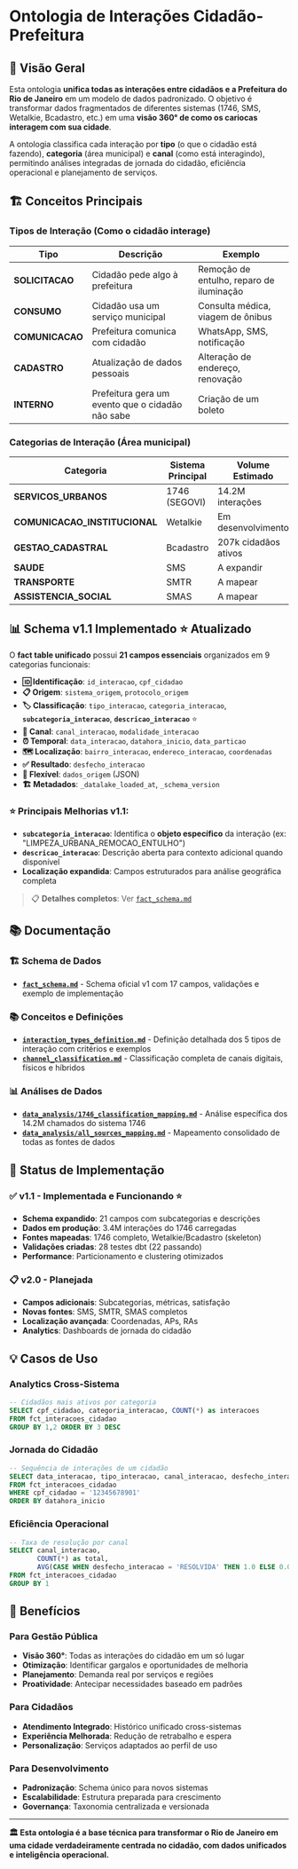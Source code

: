 # Ontologia de Interações Cidadão-Prefeitura

## 🎯 Visão Geral

Esta ontologia **unifica todas as interações entre cidadãos e a Prefeitura do Rio de Janeiro** em um modelo de dados padronizado. O objetivo é transformar dados fragmentados de diferentes sistemas (1746, SMS, Wetalkie, Bcadastro, etc.) em uma **visão 360° de como os cariocas interagem com sua cidade**.

A ontologia classifica cada interação por **tipo** (o que o cidadão está fazendo), **categoria** (área municipal) e **canal** (como está interagindo), permitindo análises integradas de jornada do cidadão, eficiência operacional e planejamento de serviços.

## 🏗️ Conceitos Principais

### **Tipos de Interação** (Como o cidadão interage)
| Tipo | Descrição | Exemplo |
|------|-----------|---------|
| **SOLICITACAO** | Cidadão pede algo à prefeitura | Remoção de entulho, reparo de iluminação |
| **CONSUMO** | Cidadão usa um serviço municipal | Consulta médica, viagem de ônibus |
| **COMUNICACAO** | Prefeitura comunica com cidadão | WhatsApp, SMS, notificação |
| **CADASTRO** | Atualização de dados pessoais | Alteração de endereço, renovação |
| **INTERNO** | Prefeitura gera um evento que o cidadão não sabe | Criação de um boleto |

### **Categorias de Interação** (Área municipal)
| Categoria | Sistema Principal | Volume Estimado |
|-----------|------------------|-----------------|
| **SERVICOS_URBANOS** | 1746 (SEGOVI) | 14.2M interações |
| **COMUNICACAO_INSTITUCIONAL** | Wetalkie | Em desenvolvimento |
| **GESTAO_CADASTRAL** | Bcadastro | 207k cidadãos ativos |
| **SAUDE** | SMS | A expandir |
| **TRANSPORTE** | SMTR | A mapear |
| **ASSISTENCIA_SOCIAL** | SMAS | A mapear |

## 📊 Schema v1.1 Implementado ⭐ **Atualizado**

O **fact table unificado** possui **21 campos essenciais** organizados em 9 categorias funcionais:

- **🆔 Identificação**: `id_interacao`, `cpf_cidadao`
- **📋 Origem**: `sistema_origem`, `protocolo_origem`  
- **🏷️ Classificação**: `tipo_interacao`, `categoria_interacao`, **`subcategoria_interacao`**, **`descricao_interacao`** ⭐
- **📱 Canal**: `canal_interacao`, `modalidade_interacao`
- **⏰ Temporal**: `data_interacao`, `datahora_inicio`, `data_particao`
- **🗺️ Localização**: `bairro_interacao`, `endereco_interacao`, `coordenadas`
- **✅ Resultado**: `desfecho_interacao`
- **🔄 Flexível**: `dados_origem` (JSON)
- **🏗️ Metadados**: `_datalake_loaded_at`, `_schema_version`

### **⭐ Principais Melhorias v1.1:**
- **`subcategoria_interacao`**: Identifica o **objeto específico** da interação (ex: "LIMPEZA_URBANA_REMOCAO_ENTULHO")
- **`descricao_interacao`**: Descrição aberta para contexto adicional quando disponível
- **Localização expandida**: Campos estruturados para análise geográfica completa

> 📋 **Detalhes completos**: Ver [`fact_schema.md`](#-schema-de-dados)

## 📚 Documentação

### **🏗️ Schema de Dados**
- **[`fact_schema.md`](fact_schema.md)** - Schema oficial v1 com 17 campos, validações e exemplo de implementação

### **📚 Conceitos e Definições**
- **[`interaction_types_definition.md`](interaction_types_definition.md)** - Definição detalhada dos 5 tipos de interação com critérios e exemplos
- **[`channel_classification.md`](channel_classification.md)** - Classificação completa de canais digitais, físicos e híbridos

### **📊 Análises de Dados**
- **[`data_analysis/1746_classification_mapping.md`](data_analysis/1746_classification_mapping.md)** - Análise específica dos 14.2M chamados do sistema 1746
- **[`data_analysis/all_sources_mapping.md`](data_analysis/all_sources_mapping.md)** - Mapeamento consolidado de todas as fontes de dados

## 🚀 Status de Implementação

### **✅ v1.1 - Implementada e Funcionando** ⭐
- **Schema expandido**: 21 campos com subcategorias e descrições
- **Dados em produção**: 3.4M interações do 1746 carregadas
- **Fontes mapeadas**: 1746 completo, Wetalkie/Bcadastro (skeleton)
- **Validações criadas**: 28 testes dbt (22 passando)
- **Performance**: Particionamento e clustering otimizados

### **📋 v2.0 - Planejada**
- **Campos adicionais**: Subcategorias, métricas, satisfação
- **Novas fontes**: SMS, SMTR, SMAS completos
- **Localização avançada**: Coordenadas, APs, RAs
- **Analytics**: Dashboards de jornada do cidadão

## 💡 Casos de Uso

### **Analytics Cross-Sistema**
```sql
-- Cidadãos mais ativos por categoria
SELECT cpf_cidadao, categoria_interacao, COUNT(*) as interacoes
FROM fct_interacoes_cidadao 
GROUP BY 1,2 ORDER BY 3 DESC
```

### **Jornada do Cidadão**
```sql
-- Sequência de interações de um cidadão
SELECT data_interacao, tipo_interacao, canal_interacao, desfecho_interacao
FROM fct_interacoes_cidadao 
WHERE cpf_cidadao = '12345678901'
ORDER BY datahora_inicio
```

### **Eficiência Operacional**
```sql
-- Taxa de resolução por canal
SELECT canal_interacao, 
       COUNT(*) as total,
       AVG(CASE WHEN desfecho_interacao = 'RESOLVIDA' THEN 1.0 ELSE 0.0 END) as taxa_resolucao
FROM fct_interacoes_cidadao
GROUP BY 1
```

## 🎯 Benefícios

### **Para Gestão Pública**
- **Visão 360°**: Todas as interações do cidadão em um só lugar
- **Otimização**: Identificar gargalos e oportunidades de melhoria
- **Planejamento**: Demanda real por serviços e regiões
- **Proatividade**: Antecipar necessidades baseado em padrões

### **Para Cidadãos**
- **Atendimento Integrado**: Histórico unificado cross-sistemas
- **Experiência Melhorada**: Redução de retrabalho e espera
- **Personalização**: Serviços adaptados ao perfil de uso

### **Para Desenvolvimento**
- **Padronização**: Schema único para novos sistemas
- **Escalabilidade**: Estrutura preparada para crescimento
- **Governança**: Taxonomia centralizada e versionada

---

**🏛️ Esta ontologia é a base técnica para transformar o Rio de Janeiro em uma cidade verdadeiramente centrada no cidadão, com dados unificados e inteligência operacional.**